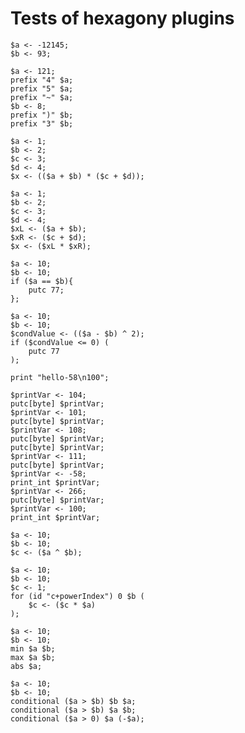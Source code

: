 # Tests of hexagony plugins

```polygolf
$a <- -12145;
$b <- 93;
```

```polygolf plugins.limitSetOp(999)
$a <- 121;
prefix "4" $a;
prefix "5" $a;
prefix "~" $a;
$b <- 8;
prefix ")" $b;
prefix "3" $b;
```

```polygolf
$a <- 1;
$b <- 2;
$c <- 3;
$d <- 4;
$x <- (($a + $b) * ($c + $d));
```

```polygolf plugins.decomposeExpressions
$a <- 1;
$b <- 2;
$c <- 3;
$d <- 4;
$xL <- ($a + $b);
$xR <- ($c + $d);
$x <- ($xL * $xR);
```

```polygolf
$a <- 10;
$b <- 10;
if ($a == $b){
    putc 77;
};
```

```polygolf plugins.extractConditions
$a <- 10;
$b <- 10;
$condValue <- (($a - $b) ^ 2);
if ($condValue <= 0) (
    putc 77
);
```

```polygolf
print "hello-58\n100";
```

```polygolf plugins.printTextLiteral
$printVar <- 104;
putc[byte] $printVar;
$printVar <- 101;
putc[byte] $printVar;
$printVar <- 108;
putc[byte] $printVar;
putc[byte] $printVar;
$printVar <- 111;
putc[byte] $printVar;
$printVar <- -58;
print_int $printVar;
$printVar <- 266;
putc[byte] $printVar;
$printVar <- 100;
print_int $printVar;
```

```polygolf
$a <- 10;
$b <- 10;
$c <- ($a ^ $b);
```

```polygolf plugins.powerToForRange
$a <- 10;
$b <- 10;
$c <- 1;
for (id "c+powerIndex") 0 $b (
    $c <- ($c * $a)
);
```

```polygolf
$a <- 10;
$b <- 10;
min $a $b;
max $a $b;
abs $a;
```

```polygolf plugins.mapOpsToConditionals
$a <- 10;
$b <- 10;
conditional ($a > $b) $b $a;
conditional ($a > $b) $a $b;
conditional ($a > 0) $a (-$a);
```
